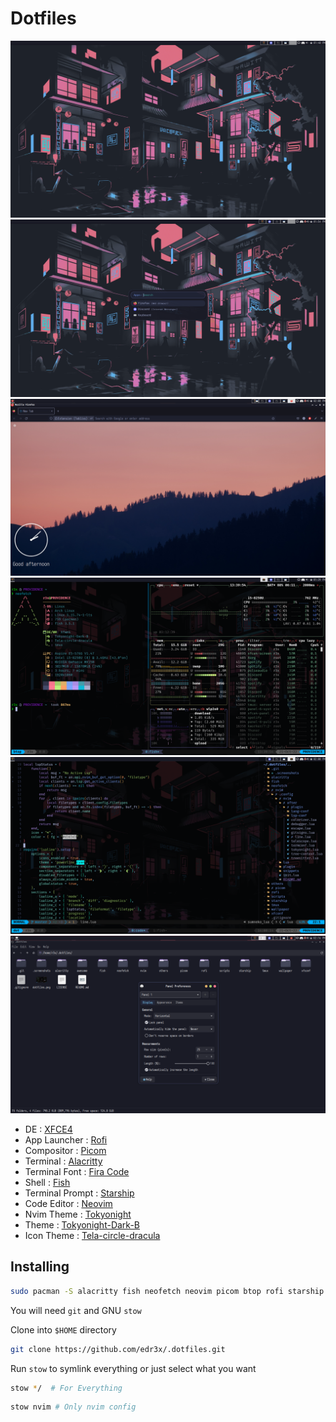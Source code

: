 # Dotfiles

![Desktop](./.screenshots/desktop.png)
![Rofi](./.screenshots/rofi.png)
![Firefox](./.screenshots/firefox.png)
![Neofetch](./.screenshots/fetch.png)
![Nvim](./.screenshots/nvim.png)
![Thunar](./.screenshots/thunar.png)

- DE : [XFCE4](https://www.xfce.org/)
- App Launcher : [Rofi](https://github.com/davatorium/rofi)
- Compositor : [Picom](https://github.com/yshui/picom)
- Terminal : [Alacritty](https://alacritty.org/)
- Terminal Font : [Fira Code](https://www.nerdfonts.com/font-downloads)
- Shell : [Fish](https://fishshell.com/)
- Terminal Prompt : [Starship](https://starship.rs/)
- Code Editor : [Neovim](https://neovim.io/)
- Nvim Theme : [Tokyonight](https://github.com/folke/tokyonight.nvim)
- Theme : [Tokyonight-Dark-B](https://www.xfce-look.org/p/1681315/)
- Icon Theme : [Tela-circle-dracula](https://www.xfce-look.org/p/1359276/)

## Installing

```bash
sudo pacman -S alacritty fish neofetch neovim picom btop rofi starship tmux
```

You will need `git` and GNU `stow`

Clone into `$HOME` directory

```bash
git clone https://github.com/edr3x/.dotfiles.git 
```

Run `stow` to symlink everything or just select what you want

```bash
stow */  # For Everything
```

```bash
stow nvim # Only nvim config
```
